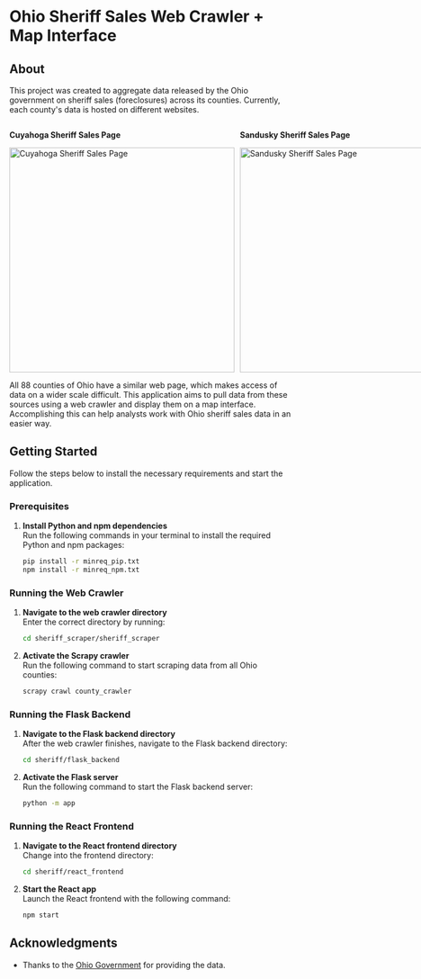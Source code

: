 # Ohio Sheriff Sales Web Crawler + Map Interface

## About

This project was created to aggregate data released by the Ohio government on sheriff sales (foreclosures) across its counties. Currently, each county's data is hosted on different websites.

<div style="display: flex; justify-content: space-between;">
    <div style="margin-right: 10px;">
        <p><strong>Cuyahoga Sheriff Sales Page</strong></p>
        <img width="400" alt="Cuyahoga Sheriff Sales Page" src="https://github.com/user-attachments/assets/06e2b5dd-3a66-407c-ac73-5b98898cac6f">
    </div>
    <div>
        <p><strong>Sandusky Sheriff Sales Page</strong></p>
        <img width="400" alt="Sandusky Sheriff Sales Page" src="https://github.com/user-attachments/assets/d0b8fabd-71b7-47a9-8c97-a73c5a6b262c">
    </div>
</div>


All 88 counties of Ohio have a similar web page, which makes access of data on a wider scale difficult. This application aims to pull data from these sources using a web crawler and display them on a map interface. Accomplishing this can help analysts work with Ohio sheriff sales data in an easier way.

## Getting Started

Follow the steps below to install the necessary requirements and start the application.

### Prerequisites

1. **Install Python and npm dependencies**  
   Run the following commands in your terminal to install the required Python and npm packages:
   ```bash
   pip install -r minreq_pip.txt
   npm install -r minreq_npm.txt
   ```

### Running the Web Crawler

1. **Navigate to the web crawler directory**  
   Enter the correct directory by running:
   ```bash
   cd sheriff_scraper/sheriff_scraper
   ```

2. **Activate the Scrapy crawler**  
   Run the following command to start scraping data from all Ohio counties:
   ```bash
   scrapy crawl county_crawler
   ```

### Running the Flask Backend

1. **Navigate to the Flask backend directory**  
   After the web crawler finishes, navigate to the Flask backend directory:
   ```bash
   cd sheriff/flask_backend
   ```

2. **Activate the Flask server**  
   Run the following command to start the Flask backend server:
   ```bash
   python -m app
   ```

### Running the React Frontend

1. **Navigate to the React frontend directory**  
   Change into the frontend directory:
   ```bash
   cd sheriff/react_frontend
   ```

2. **Start the React app**  
   Launch the React frontend with the following command:
   ```bash
   npm start
   ```


## Acknowledgments

- Thanks to the [Ohio Government](https://ohio.gov) for providing the data.
